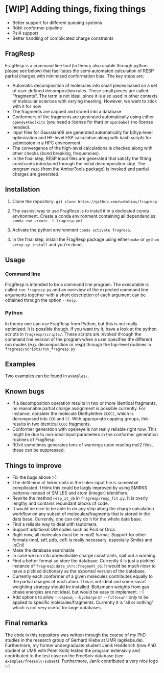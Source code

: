 # [WIP] Adding things, fixing things

* Better support for different queuing systems
* Rdkit conformer pipeline
* Psi4 support
* Better handling of complicated charge constraints


## FragResp

FragResp is a command line tool (in theory also usable through python, please see below) that facilitates the semi-automated calculation of RESP partial charges with minimized conformation bias. The key steps are: 

* Automatic decomposition of molecules into small pieces based on a set of user-defined decomposition rules. These small pieces are called "fragments". The term is not ideal, since it is also used in other contexts of molecular sciences with varying meaning. However, we want to stick with it for now
* The fragments are capped and stored into a database
* Conformers of the fragments are generated automatically using either `openeyetoolkits` (you need a license for that) or `openbabel` (no license needed).
* Input files for Gaussian09 are generated automatically for b3lyp-level optimization and HF-level ESP calculation along with bash scripts for submission in a HPC environment.
* The convergence of the high-level calculations is checked along with other checks (bond breaking, frequencies).
* In the final step, RESP input files are generated that satisfy the fitting constraints introduced through the initial decomposition step. The program `resp` (from the AmberTools package) is invoked and partial charges are generated.

## Installation
1. Clone the repository: `git clone https://github.com/wutobias/fragresp`

2. The easiest way to use FragResp is to install it in a dedicated conda environment. Create a conda environment containing all dependencies:
`conda env create -f fragresp.yml`

3. Activate the python environment `conda activate fragresp`.

4. In the final step, install the FragResp package using either `make` or `python setup.py install` and you're done.

## Usage

### Command line

FragResp is intended to be a command line program. The executable is called `run_fragresp.py` and an overview of the expected command line arguments together with a short description of each argument can be obtained through the option `--help`.

### Python
In theory one can use FragResp from Python, but this is not really optimized. It is possible though. If you want try it, have a look at the python scripts in `fragresp/scripts/`. These scripts are invoked through the command line version of the program when a user specifies the different run modes (e.g. decomposition or resp) through the top-level routines in `fragresp/scripts/run_fragresp.py`

## Examples

Two examples can be found in `examples/`.

## Known bugs

* If a decomposition operation results in two or more identical fragments, no reasonable partial charge assignment is possible currently. For instance, consider the molecule Diethylether `CCOCC`, which is decomposed into `CCO` and `CC`. With appropriate capping groups, this results in two identical `CCOC` fragments.
* Conformer generation with openeye is not really reliable right now. This might be due to non-ideal input parameters in the conformer generation routines of FragResp.
* RDkit sometimes generates tons of warnings upon reading mol2 files, these can be suppressed.

## Things to improve

* Fix the bugs above :-)
* The defitinion of linker units in the linker input file is somewhat complicated. I think this could be largly improved by using SMIRKS patterns instead of SMILES and atom (integer) identifiers.
* Rewrite the method `resp_it_db` in `fragresp/resp_fit.py`. It is overly lengthy and contains redundant blocks of code.
* It would be nice to be able to do any step along the charge calculation workflow on any subset of molecules/fragments that is stored in the data base. Currently, one can only do it for the whole data base.
* Find a reliable way to deal with tautomers.
* Support additional QM codes such as Psi4 or Orca.
* Right now, all molecules must be in mol2 format. Support for other formats (mol, sdf, pdb, cdf) is really necessary, especially Smiles and InChI!
* Make the database searchable
* In case we run into unresolvable charge constraints, spit out a warning.
* Find a better format so store the database. Currently it is just a pickled instance of `fragresp:data_strc:fragment_db`. It would be much nicer to have a pickled dictionary as the exported version of the database.
* Currently each conformer of a given molecules contributes equally to the partial charges of each atom. This is not ideal and some smart weighting strategy should be installed. Boltzmann weights from gas phase energies are not ideal, but would be easy to implement. :-)
* Add options to allow `--capsum`, `--bycharge` or `--fittosurr` only to be applied to specific molecules/fragments. Currently it is 'all or nothing' which is not very useful for large databases.

## Final remarks

The code in this repository was written through the course of my PhD studies in the research group of Gerhard Klebe at UMR (agklebe.de). Furthermore, my former undergraduate student Janik Hedderich (now PhD student at UMR with Peter Kolb) tested the program extensivly and contributed to the test case on the FreeSolv database (see `examples/freesolv-subset`). Furthermore, Janik contributed a very nice logo :-)